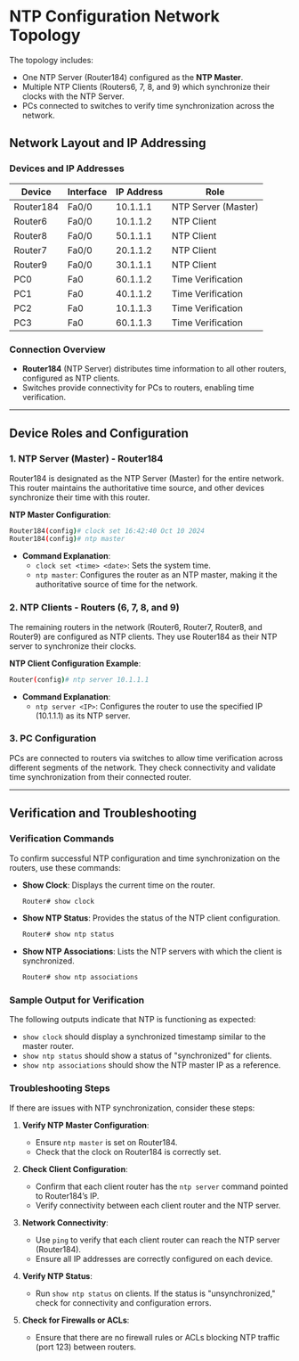 

# NTP Configuration Network Topology


The topology includes:
- One NTP Server (Router184) configured as the **NTP Master**.
- Multiple NTP Clients (Routers6, 7, 8, and 9) which synchronize their clocks with the NTP Server.
- PCs connected to switches to verify time synchronization across the network.

## Network Layout and IP Addressing

### Devices and IP Addresses

| Device       | Interface    | IP Address  | Role           |
|--------------|--------------|-------------|----------------|
| Router184    | Fa0/0        | 10.1.1.1    | NTP Server (Master) |
| Router6      | Fa0/0        | 10.1.1.2    | NTP Client    |
| Router8      | Fa0/0        | 50.1.1.1    | NTP Client    |
| Router7      | Fa0/0        | 20.1.1.2    | NTP Client    |
| Router9      | Fa0/0        | 30.1.1.1    | NTP Client    |
| PC0          | Fa0          | 60.1.1.2    | Time Verification |
| PC1          | Fa0          | 40.1.1.2    | Time Verification |
| PC2          | Fa0          | 10.1.1.3    | Time Verification |
| PC3          | Fa0          | 60.1.1.3    | Time Verification |

### Connection Overview
- **Router184** (NTP Server) distributes time information to all other routers, configured as NTP clients.
- Switches provide connectivity for PCs to routers, enabling time verification.

---

## Device Roles and Configuration

### 1. NTP Server (Master) - Router184

Router184 is designated as the NTP Server (Master) for the entire network. This router maintains the authoritative time source, and other devices synchronize their time with this router.

**NTP Master Configuration**:
```bash
Router184(config)# clock set 16:42:40 Oct 10 2024
Router184(config)# ntp master
```

- **Command Explanation**:
  - `clock set <time> <date>`: Sets the system time.
  - `ntp master`: Configures the router as an NTP master, making it the authoritative source of time for the network.

### 2. NTP Clients - Routers (6, 7, 8, and 9)

The remaining routers in the network (Router6, Router7, Router8, and Router9) are configured as NTP clients. They use Router184 as their NTP server to synchronize their clocks.

**NTP Client Configuration Example**:
```bash
Router(config)# ntp server 10.1.1.1
```

- **Command Explanation**:
  - `ntp server <IP>`: Configures the router to use the specified IP (10.1.1.1) as its NTP server.

### 3. PC Configuration

PCs are connected to routers via switches to allow time verification across different segments of the network. They check connectivity and validate time synchronization from their connected router.

---

## Verification and Troubleshooting

### Verification Commands

To confirm successful NTP configuration and time synchronization on the routers, use these commands:

- **Show Clock**: Displays the current time on the router.
  ```bash
  Router# show clock
  ```

- **Show NTP Status**: Provides the status of the NTP client configuration.
  ```bash
  Router# show ntp status
  ```

- **Show NTP Associations**: Lists the NTP servers with which the client is synchronized.
  ```bash
  Router# show ntp associations
  ```

### Sample Output for Verification
The following outputs indicate that NTP is functioning as expected:
- `show clock` should display a synchronized timestamp similar to the master router.
- `show ntp status` should show a status of "synchronized" for clients.
- `show ntp associations` should show the NTP master IP as a reference.

### Troubleshooting Steps

If there are issues with NTP synchronization, consider these steps:

1. **Verify NTP Master Configuration**:
   - Ensure `ntp master` is set on Router184.
   - Check that the clock on Router184 is correctly set.

2. **Check Client Configuration**:
   - Confirm that each client router has the `ntp server` command pointed to Router184’s IP.
   - Verify connectivity between each client router and the NTP server.

3. **Network Connectivity**:
   - Use `ping` to verify that each client router can reach the NTP server (Router184).
   - Ensure all IP addresses are correctly configured on each device.

4. **Verify NTP Status**:
   - Run `show ntp status` on clients. If the status is "unsynchronized," check for connectivity and configuration errors.
   
5. **Check for Firewalls or ACLs**:
   - Ensure that there are no firewall rules or ACLs blocking NTP traffic (port 123) between routers.


